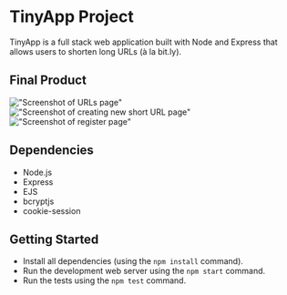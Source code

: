 # TinyApp Project

TinyApp is a full stack web application built with Node and Express that allows users to shorten long URLs (à la bit.ly).

## Final Product

!["Screenshot of URLs page"](https://github.com/anaProdigy/tyniapp/blob/master/docs/urls-page.png)
!["Screenshot of creating new short URL page"](https://github.com/anaProdigy/tyniapp/blob/master/docs/urls-new.png)
!["Screenshot of register page"](https://github.com/anaProdigy/tyniapp/blob/master/docs/register-page.png)

## Dependencies

- Node.js
- Express
- EJS
- bcryptjs
- cookie-session

## Getting Started

- Install all dependencies (using the `npm install` command).
- Run the development web server using the `npm start` command.
- Run the tests using the `npm test` command.